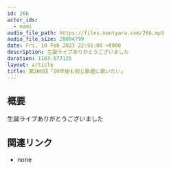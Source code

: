 ```yaml
---
id: 266
actor_ids:
  - mami
audio_file_path: https://files.nantyara.com/266.mp3
audio_file_size: 28004799
date: Fri, 10 Feb 2023 22:55:00 +0900
description: 生誕ライブありがとうございました
duration: 1163.677125
layout: article
title: 第266回「10年後も同じ歌君に歌いたい」
---
```

## 概要

生誕ライブありがとうございました

## 関連リンク

* none
